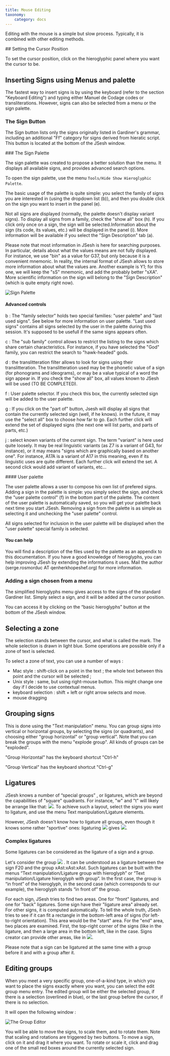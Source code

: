 ```yaml
---
title: Mouse Editing
taxonomy:
    category: docs
---
```


Editing with the mouse is a simple but slow process. Typically, it is combined with other editing methods.

## Setting the Cursor Position

To set the cursor position, click on the hieroglyphic panel where you want the cursor to be.

## Inserting Signs using Menus and palette

The fastest way to insert signs is by using the keyboard (refer to the section "Keyboard Editing") and typing either Manuel de Codage codes or transliterations. However, signs can also be selected from a menu or the sign palette.


### The Sign Button

The Sign button lists only the signs originally listed in Gardiner's grammar, including an additional "Ff" category for signs derived from hieratic script. This button is located at the bottom of the JSesh window.

### The Sign Palette

The sign palette was created to propose a better solution than the menu. It displays all available signs, and provides advanced search options.

To open the sign palette, use the menu `Tools/Hide Show Hieroglyphic Palette`.

The basic usage of the palette is quite simple: you select the family of signs you are interested in (using the dropdown list (b)), and then you double click on the sign you want to insert in the panel (e).

Not all signs are displayed (normally, the palette doesn't display variant signs). To display all signs from a family, check the "show all" box (h).
If you click only once on a sign, the sign will be selected.Information about the sign (its code, its values, etc.) will be displayed in the panel (i). More information will be available if you select the "Sign Description" tab (a).

Please note that most information in JSesh is here for searching purposes. In particular, details about what the values means are not fully displayed. For instance, we use "bin" as a value for G37, but only because it is a convenient mnemonic. In reality, the internal format of JSesh allows to store more information about what the values are. Another example is Y1; for this one, we will keep the "sS" mnemonic, and add the probably better "sXA". More scientific information on the sign will belong to the "Sign Description" (which is quite empty right now).

![Sign Palette](palette_en.png)


#### Advanced controls


b
: The "family selector" holds two special families: "user palette" and "last used signs". See below for more information on user palette. "Last used signs" contains all signs selected by the user in the palette during this session. It's supposed to be usefull if the same signs appears often.

c
: The "sub family" control allows to restrict the listing to the signs which share certain characteristics. For 
instance, if you have selected the "God" family, you can restrict the search to "hawk-headed" gods.

d
: the translitteration filter allows to look for signs using their translitteration. The translitteration used may be the phonetic value of a sign (for phonograms and ideograms), or may be a value typical of a word the sign appear in. If 
you check the "show all" box, all values known to JSesh will be used (TO BE COMPLETED).

f
: User palette selector. If you check this box, the currently selected sign will be added to the user palette.

g
: If you click on the "part of" button, Jsesh will display all signs that contain the currently selected sign (well, if he knows). in the future, it may use the "select all" box to choose how far to go. Each further click will extend the set of displayed signs (the next one will list parts, and parts of parts, etc.)

j
: select known variants of the current sign. The term "variant" is here used quite loosely. It may be real 
linguistic variants (as Z7 is a variant of G43, for instance), or it may means "signs which are graphically based on another one". For instance, A17A is a variant of A17 in this meaning, even if its linguistic uses are quite different. Each further click will extend the set. A second click would add variant of variants, etc...

#### User palette



The user palette allows a user to compose his own list of prefered signs. Adding a sign in the palette is simple: you simply select the sign, and check the "user palette control" (f) in the bottom part of the palette. The content of the user palette is automatically saved, so you will get your palette back next time you start JSesh. Removing a sign from the palette is as simple as selecting it and unchecking the "user palette" control.

All signs selected for inclusion in the user palette will be displayed when the "user palette" special family is selected.

#### You can help

You will find a description of the files used by the palette as an appendix to this documentation. If you have a good knowledge of hieroglyphs, you can help improving JSesh by extending the informations it uses. Mail the author (serge.rosmorduc AT qenherkhopeshef.org) for more information.


### Adding a sign chosen from a menu

The simplified hieroglyphs menu gives access to the signs of the standard Gardiner list. Simply select a sign, and it will be added at the cursor position.

You can access it by clicking on the  “basic hieroglyphs” button at the bottom of the JSesh window.

## Selecting a zone

The selection stands between the cursor, and what is called the mark. The whole selection is drawn in light blue. Some operations are possible only if a zone of text is selected.

To select a zone of text, you can use a number of ways :

* Mac style : shift-click on a point in the text ; the whole text between this point and the cursor will be selected ;
* Unix style : same, but using right-mouse button. This might change one day if I decide to use contextual menus.
* keyboard selection : shift + left or right arrow selects and move.
* mouse dragging

## Grouping signs

This is done using the "Text manipulation" menu. You can group signs into vertical or horizontal groups, by selecting the signs (or quadrants), and choosing either "group horizontal" or "group vertical". Note that you can break the groups with the menu "explode group". All kinds of groups can be "exploded".

"Group Horizontal" has the keyboard shortcut "Ctrl-h"

"Group Vertical" has the keyboard shortcut "Ctrl-g"

## Ligatures


JSesh knows a number of “special groups” , or ligatures, which are beyond the capabilities of "square" quadrants. For instance, "w" and "t" will likely be arrange like that: ![](w_and_t.png?classes=inline). To achieve such a layout, select the signs you want to ligature, and use the menu Text manipulation/Ligature elements.

However, JSesh doesn't know how to ligature all groups, even though it knows some rather "sportive" ones: ligaturing 
![](stp_n_ra1.png?classes=inline) gives ![](stp_n_ra2.png?classes=inline).

### Complex ligatures


Some ligatures can be considered as the ligature of a sign and a group.

Let's consider the group ![](mr_xAswt.png?classes=inline) . It can be understood as a ligature between the sign <span class="mdc">F20</span> and the group <span class="mdc">xAst:xAst:xAst</span>. Such ligatures can be built with the menus “Text manipulation/Ligature group with hieroglyph” or “Text manipulation/Ligature hieroglyph with group”. In the first case, the group is “in front”  of the hieroglyph, in the second case (which corresponds to our example), the hieroglyph stands “in front of” the group.

For each sign, JSesh tries to find two areas. One for "front" ligatures, and one for "back" ligatures. Some sign have their "ligature area" already set. For other signs, it is computed automatically. To tell the whole truth, JSesh tries to see if it can fit a rectangle in the bottom-left area of signs (for left-to-right orientation). This area would be the "start" area. For the "end" area, two places are examined. First, the top-right corner of the signs (like in the ligature, and then a large area in the bottom left, like in the case.
Signs creator can provide other areas, like in ![](Hm_kA.png?classes=inline).

Please note that a sign can be ligatured at the same time with a group before it and with a group after it.

## Editing groups


When you meet a very specific group, one-of-a-kind type, in which you want to place the signs exactly where you want, you can select the edit group menu entry. The edited group will be either the selected group, if there is a selection (overlined in blue), or the last group before the cursor, if there is no selection.

It will open the following window :

![The Group Editor](groupEditor.png "The Group Editor")

You will be able to move the signs, to scale them, and to rotate them. Note that scaling and rotations are triggered by two buttons. To move a sign, click on it and drag it where you want. To rotate or scale it, click and drag one of the small red boxes around the currently selected sign.